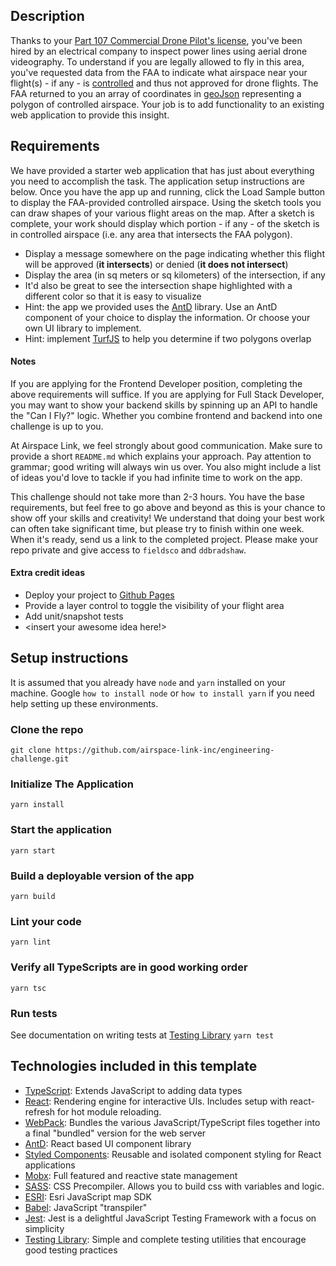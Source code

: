 ## Description
Thanks to your [Part 107 Commercial Drone Pilot's license](https://www.faa.gov/uas/), you've been hired by an electrical company to inspect power lines using aerial drone videography. To understand if you are legally allowed to fly in this area, you've requested data from the FAA to indicate what airspace near your flight(s) - if any - is [controlled](https://www.faa.gov/uas/recreational_fliers/where_can_i_fly/airspace_101/) and thus not approved for drone flights. The FAA returned to you an array of coordinates in [geoJson](https://geojson.org/) representing a polygon of controlled airspace. Your job is to add functionality to an existing web application to provide this insight.

## Requirements
We have provided a starter web application that has just about everything you need to accomplish the task. The application setup instructions are below. Once you have the app up and running, click the Load Sample button to display the FAA-provided controlled airspace. Using the sketch tools you can draw shapes of your various flight areas on the map. After a sketch is complete, your work should display which portion - if any - of the sketch is in controlled airspace (i.e. any area that intersects the FAA polygon).

- Display a message somewhere on the page indicating whether this flight will be approved (**it intersects**) or denied (**it does not intersect**)
- Display the area (in sq meters or sq kilometers) of the intersection, if any
- It'd also be great to see the intersection shape highlighted with a different color so that it is easy to visualize
- Hint: the app we provided uses the [AntD](https://ant.design/components/overview/) library. Use an AntD component of your choice to display the information. Or choose your own UI library to implement.
- Hint: implement [TurfJS](https://turfjs.org/) to help you determine if two polygons overlap

#### Notes
If you are applying for the Frontend Developer position, completing the above requirements will suffice. If you are applying for Full Stack Developer, you may want to show your backend skills by spinning up an API to handle the "Can I Fly?" logic. Whether you combine frontend and backend into one challenge is up to you.

At Airspace Link, we feel strongly about good communication. Make sure to provide a short `README.md` which explains your approach. Pay attention to grammar; good writing will always win us over. You also might include a list of ideas you'd love to tackle if you had infinite time to work on the app.

This challenge should not take more than 2-3 hours. You have the base requirements, but feel free to go above and beyond as this is your chance to show off your skills and creativity! We understand that doing your best work can often take significant time, but please try to finish within one week. When it's ready, send us a link to the completed project. Please make your repo private and give access to `fieldsco` and `ddbradshaw`.

#### Extra credit ideas
- Deploy your project to [Github Pages](https://pages.github.com/)
- Provide a layer control to toggle the visibility of your flight area
- Add unit/snapshot tests
- <insert your awesome idea here!>

## Setup instructions
It is assumed that you already have `node` and `yarn` installed on your machine. Google `how to install node` or `how to install yarn` if you need help setting up these environments.

### Clone the repo
`git clone https://github.com/airspace-link-inc/engineering-challenge.git`
### Initialize The Application
`yarn install`
### Start the application
`yarn start`
### Build a deployable version of the app
`yarn build`
### Lint your code
`yarn lint`
### Verify all TypeScripts are in good working order
`yarn tsc`
### Run tests
See documentation on writing tests at [Testing Library](https://testing-library.com/docs/)
`yarn test`

## Technologies included in this template
- [TypeScript](https://www.typescriptlang.org/): Extends JavaScript to adding data types
- [React](https://reactjs.org/): Rendering engine for interactive UIs. Includes setup with react-refresh for hot module reloading.
- [WebPack](https://webpack.js.org/): Bundles the various JavaScript/TypeScript files together into a final "bundled" version for the web server
- [AntD](https://ant.design/components/overview/): React based UI component library
- [Styled Components](https://styled-components.com/): Reusable and isolated component styling for React applications
- [Mobx](https://github.com/mobxjs/mobx): Full featured and reactive state management
- [SASS](https://sass-lang.com/): CSS Precompiler. Allows you to build css with variables and logic.
- [ESRI](https://developers.arcgis.com/javascript/latest/): Esri JavaScript map SDK
- [Babel](https://babeljs.io/): JavaScript "transpiler"
- [Jest](https://jestjs.io/): Jest is a delightful JavaScript Testing Framework with a focus on simplicity
- [Testing Library](https://testing-library.com/docs/): Simple and complete testing utilities that encourage good testing practices
